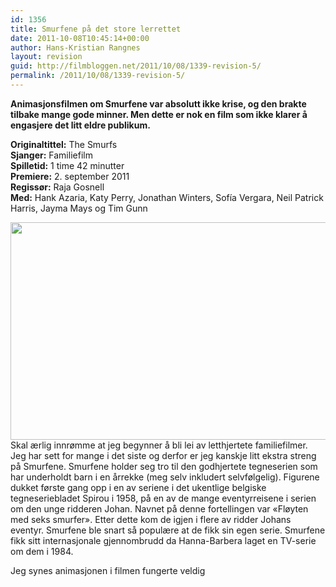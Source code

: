 ```yaml
---
id: 1356
title: Smurfene på det store lerrettet
date: 2011-10-08T10:45:14+00:00
author: Hans-Kristian Rangnes
layout: revision
guid: http://filmbloggen.net/2011/10/08/1339-revision-5/
permalink: /2011/10/08/1339-revision-5/
---
```

**Animasjonsfilmen om Smurfene var absolutt ikke krise, og den brakte tilbake mange gode minner. Men dette er nok en film som ikke klarer å engasjere det litt eldre publikum.**<!--more-->

**Originaltittel:** The Smurfs  
**Sjanger:** Familiefilm  
**Spilletid:** 1 time 42 minutter  
**Premiere:** 2. september 2011  
**Regissør:** Raja Gosnell  
**Med:** Hank Azaria, Katy Perry, Jonathan Winters, Sofía Vergara, Neil Patrick Harris, Jayma Mays og Tim Gunn

<a href="http://filmbloggen.net/?attachment_id=1351" rel="attachment wp-att-1351"><img class="alignnone size-large wp-image-1351" src="http://filmbloggen.net/wp-content/uploads//2011/10/kekbcss15-620x348.jpg" alt="" width="620" height="348" /></a>  
Skal ærlig innrømme at jeg begynner å bli lei av letthjertete familiefilmer. Jeg har sett for mange i det siste og derfor er jeg kanskje litt ekstra streng på Smurfene. Smurfene holder seg tro til den godhjertete tegneserien som har underholdt barn i en årrekke (meg selv inkludert selvfølgelig). Figurene dukket første gang opp i en av seriene i det ukentlige belgiske tegneseriebladet Spirou i 1958, på en av de mange eventyrreisene i serien om den unge ridderen Johan. Navnet på denne fortellingen var &laquo;Fløyten med seks smurfer&raquo;. Etter dette kom de igjen i flere av ridder Johans eventyr. Smurfene ble snart så populære at de fikk sin egen serie. Smurfene fikk sitt internasjonale gjennombrudd da Hanna-Barbera laget en TV-serie om dem i 1984.

Jeg synes animasjonen i filmen fungerte veldig